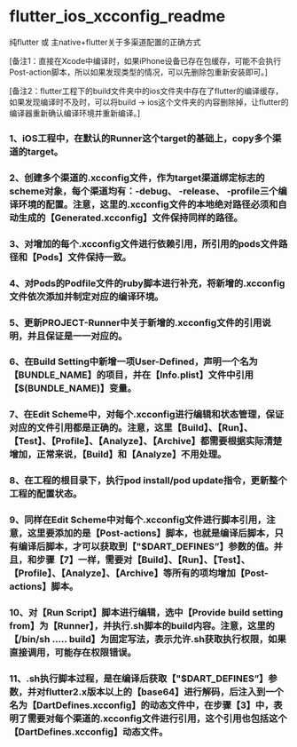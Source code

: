 # flutter_ios_xcconfig_readme
纯flutter 或 主native+flutter关于多渠道配置的正确方式

[备注1：直接在Xcode中编译时，如果iPhone设备已存在包缓存，可能不会执行Post-action脚本，所以如果发现类型的情况，可以先删除包重新安装即可。]

[备注2：flutter工程下的build文件夹中的ios文件夹中存在了flutter的编译缓存，如果发现编译时不及时，可以将build -> ios这个文件夹的内容删除掉，让flutter的编译器重新确认编译环境并重新编译。]

### 1、iOS工程中，在默认的Runner这个target的基础上，copy多个渠道的target。



### 2、创建多个渠道的.xcconfig文件，作为target渠道绑定标志的scheme对象，每个渠道均有：-debug、 -release、 -profile三个编译环境的配置。注意，这里的.xcconfig文件的本地绝对路径必须和自动生成的【Generated.xcconfig】文件保持同样的路径。


### 3、对增加的每个.xcconfig文件进行依赖引用，所引用的pods文件路径和【Pods】文件保持一致。


### 4、对Pods的Podfile文件的ruby脚本进行补充，将新增的.xcconfig文件依次添加并制定对应的编译环境。


### 5、更新PROJECT-Runner中关于新增的.xcconfig文件的引用说明，并且保证是一一对应的。


### 6、在Build Setting中新增一项User-Defined，声明一个名为【BUNDLE_NAME】的项目，并在【Info.plist】文件中引用【$(BUNDLE_NAME)】变量。


### 7、在Edit Scheme中，对每个.xcconfig进行编辑和状态管理，保证对应的文件引用都是正确的。注意，这里【Build】、【Run】、【Test】、【Profile】、【Analyze】、【Archive】都需要根据实际清楚增加，正常来说，【Build】和【Analyze】不用处理。


### 8、在工程的根目录下，执行pod install/pod update指令，更新整个工程的配置状态。


### 9、同样在Edit Scheme中对每个.xcconfig文件进行脚本引用，注意，这里要添加的是【Post-actions】脚本，也就是编译后脚本，只有编译后脚本，才可以获取到【"$DART_DEFINES”】参数的值。并且，和步骤【7】一样，需要对【Build】、【Run】、【Test】、【Profile】、【Analyze】、【Archive】等所有的项均增加【Post-actions】脚本。


### 10、对【Run Script】脚本进行编辑，选中【Provide build setting from】为【Runner】，并执行.sh脚本的build内容。注意，这里的【/bin/sh ….. build】为固定写法，表示允许.sh获取执行权限，如果直接调用，可能存在权限错误。


### 11、.sh执行脚本过程，是在编译后获取【"$DART_DEFINES”】参数，并对flutter2.x版本以上的【base64】进行解码，后注入到一个名为【DartDefines.xcconfig】的动态文件中，在步骤【3】中，表明了需要对每个渠道的.xcconfig文件进行引用，这个引用也包括这个【DartDefines.xcconfig】动态文件。


